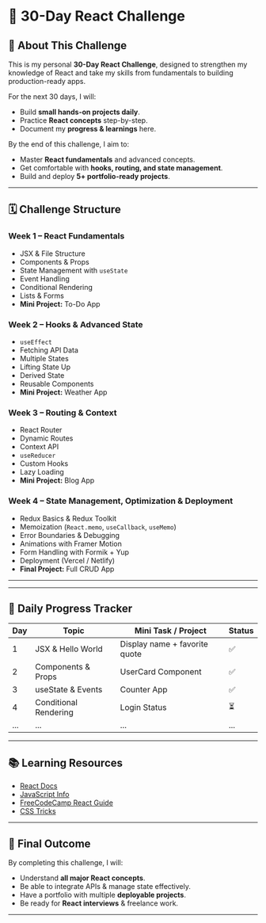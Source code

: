 # 🚀 30-Day React Challenge

## 📌 About This Challenge
This is my personal **30-Day React Challenge**, designed to strengthen my knowledge of React and take my skills from fundamentals to building production-ready apps.

For the next 30 days, I will:
- Build **small hands-on projects daily**.
- Practice **React concepts** step-by-step.
- Document my **progress & learnings** here.

By the end of this challenge, I aim to:
- Master **React fundamentals** and advanced concepts.
- Get comfortable with **hooks, routing, and state management**.
- Build and deploy **5+ portfolio-ready projects**.

---

## 🗓 Challenge Structure

### **Week 1 – React Fundamentals**
- JSX & File Structure
- Components & Props
- State Management with `useState`
- Event Handling
- Conditional Rendering
- Lists & Forms
- **Mini Project:** To-Do App

### **Week 2 – Hooks & Advanced State**
- `useEffect`
- Fetching API Data
- Multiple States
- Lifting State Up
- Derived State
- Reusable Components
- **Mini Project:** Weather App

### **Week 3 – Routing & Context**
- React Router
- Dynamic Routes
- Context API
- `useReducer`
- Custom Hooks
- Lazy Loading
- **Mini Project:** Blog App

### **Week 4 – State Management, Optimization & Deployment**
- Redux Basics & Redux Toolkit
- Memoization (`React.memo`, `useCallback`, `useMemo`)
- Error Boundaries & Debugging
- Animations with Framer Motion
- Form Handling with Formik + Yup
- Deployment (Vercel / Netlify)
- **Final Project:** Full CRUD App

---


---

## 📅 Daily Progress Tracker

| Day | Topic | Mini Task / Project | Status |
|-----|-------|---------------------|--------|
| 1   | JSX & Hello World | Display name + favorite quote | ✅ |
| 2   | Components & Props | UserCard Component | ✅ |
| 3   | useState & Events | Counter App | ✅ |
| 4   | Conditional Rendering | Login Status | ⏳ |
| ... | ... | ... | ... |

---

## 📚 Learning Resources
- [React Docs](https://react.dev/)
- [JavaScript Info](https://javascript.info/)
- [FreeCodeCamp React Guide](https://www.freecodecamp.org/learn/front-end-development-libraries/#react)
- [CSS Tricks](https://css-tricks.com/)

---

## 🚀 Final Outcome
By completing this challenge, I will:
- Understand **all major React concepts**.
- Be able to integrate APIs & manage state effectively.
- Have a portfolio with multiple **deployable projects**.
- Be ready for **React interviews** & freelance work.

---



